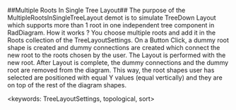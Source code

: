 ##Multiple Roots In Single Tree Layout##
The purpose of the MultipleRootsInSingleTreeLayout demot is to simulate TreeDown Layout which supports more than 1 root in one independent tree component in RadDiagram.
How it works ?
You choose multiple roots and add it in the Roots collection of the TreeLayoutSettings.
On a Button Click, a dummy root shape is created and dummy connections are created which connect the new root to the roots chosen by the user. The Layout is performed with the new root. After Layout is complete, the dummy connections and the dummy root are removed from the diagram.
This way, the root shapes user has selected are positioned with equal Y values (equal vertically) and they are on top of the rest of the diagram shapes.

<keywords: TreeLayoutSettings, topological, sort>